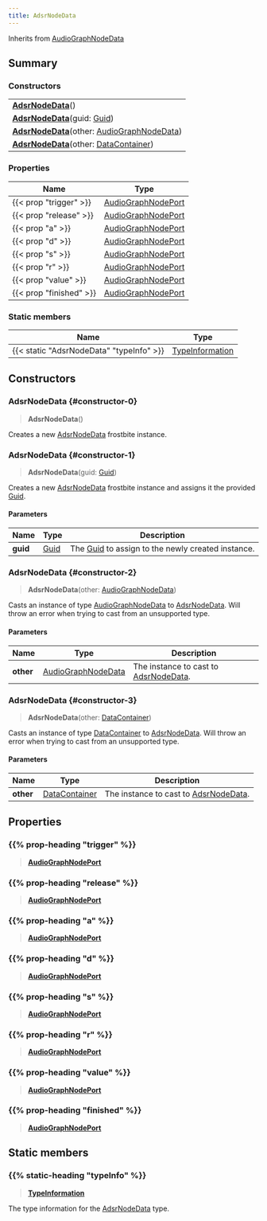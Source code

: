 ```yaml
---
title: AdsrNodeData
---
```


Inherits from [AudioGraphNodeData](/vext/ref/fb/audiographnodedata)

## Summary

### Constructors

|  |
| --- |
| **[AdsrNodeData](#constructor-0)**() |
| **[AdsrNodeData](#constructor-1)**(guid: [Guid](/vext/ref/shared/type/guid)) |
| **[AdsrNodeData](#constructor-2)**(other: [AudioGraphNodeData](/vext/ref/fb/audiographnodedata)) |
| **[AdsrNodeData](#constructor-3)**(other: [DataContainer](/vext/ref/shared/type/datacontainer)) |

### Properties

| Name | Type |
| ---- | ---- |
| {{< prop "trigger" >}} | [AudioGraphNodePort](/vext/ref/fb/audiographnodeport) |
| {{< prop "release" >}} | [AudioGraphNodePort](/vext/ref/fb/audiographnodeport) |
| {{< prop "a" >}} | [AudioGraphNodePort](/vext/ref/fb/audiographnodeport) |
| {{< prop "d" >}} | [AudioGraphNodePort](/vext/ref/fb/audiographnodeport) |
| {{< prop "s" >}} | [AudioGraphNodePort](/vext/ref/fb/audiographnodeport) |
| {{< prop "r" >}} | [AudioGraphNodePort](/vext/ref/fb/audiographnodeport) |
| {{< prop "value" >}} | [AudioGraphNodePort](/vext/ref/fb/audiographnodeport) |
| {{< prop "finished" >}} | [AudioGraphNodePort](/vext/ref/fb/audiographnodeport) |

### Static members

| Name | Type |
| ---- | ---- |
| {{< static "AdsrNodeData" "typeInfo" >}} | [TypeInformation](/vext/ref/shared/type/typeinformation) |

## Constructors

### AdsrNodeData {#constructor-0}

> **AdsrNodeData**()

Creates a new [AdsrNodeData](/vext/ref/fb/adsrnodedata) frostbite instance.

### AdsrNodeData {#constructor-1}

> **AdsrNodeData**(guid: [Guid](/vext/ref/shared/type/guid))

Creates a new [AdsrNodeData](/vext/ref/fb/adsrnodedata) frostbite instance and assigns it the provided [Guid](/vext/ref/shared/type/guid).

#### Parameters

| Name | Type | Description |
| ---- | ---- | ----------- |
| **guid** | [Guid](/vext/ref/shared/type/guid) | The [Guid](/vext/ref/shared/type/guid) to assign to the newly created instance. |

### AdsrNodeData {#constructor-2}

> **AdsrNodeData**(other: [AudioGraphNodeData](/vext/ref/fb/audiographnodedata))

Casts an instance of type [AudioGraphNodeData](/vext/ref/fb/audiographnodedata) to [AdsrNodeData](/vext/ref/fb/adsrnodedata). Will throw an error when trying to cast from an unsupported type.

#### Parameters

| Name | Type | Description |
| ---- | ---- | ----------- |
| **other** | [AudioGraphNodeData](/vext/ref/fb/audiographnodedata) | The instance to cast to [AdsrNodeData](/vext/ref/fb/adsrnodedata). |

### AdsrNodeData {#constructor-3}

> **AdsrNodeData**(other: [DataContainer](/vext/ref/shared/type/datacontainer))

Casts an instance of type [DataContainer](/vext/ref/shared/type/datacontainer) to [AdsrNodeData](/vext/ref/fb/adsrnodedata). Will throw an error when trying to cast from an unsupported type.

#### Parameters

| Name | Type | Description |
| ---- | ---- | ----------- |
| **other** | [DataContainer](/vext/ref/shared/type/datacontainer) | The instance to cast to [AdsrNodeData](/vext/ref/fb/adsrnodedata). |

## Properties

### {{% prop-heading "trigger" %}}

> **[AudioGraphNodePort](/vext/ref/fb/audiographnodeport)**

### {{% prop-heading "release" %}}

> **[AudioGraphNodePort](/vext/ref/fb/audiographnodeport)**

### {{% prop-heading "a" %}}

> **[AudioGraphNodePort](/vext/ref/fb/audiographnodeport)**

### {{% prop-heading "d" %}}

> **[AudioGraphNodePort](/vext/ref/fb/audiographnodeport)**

### {{% prop-heading "s" %}}

> **[AudioGraphNodePort](/vext/ref/fb/audiographnodeport)**

### {{% prop-heading "r" %}}

> **[AudioGraphNodePort](/vext/ref/fb/audiographnodeport)**

### {{% prop-heading "value" %}}

> **[AudioGraphNodePort](/vext/ref/fb/audiographnodeport)**

### {{% prop-heading "finished" %}}

> **[AudioGraphNodePort](/vext/ref/fb/audiographnodeport)**

## Static members

### {{% static-heading "typeInfo" %}}

> **[TypeInformation](/vext/ref/shared/type/typeinformation)**

The type information for the [AdsrNodeData](/vext/ref/fb/adsrnodedata) type.

